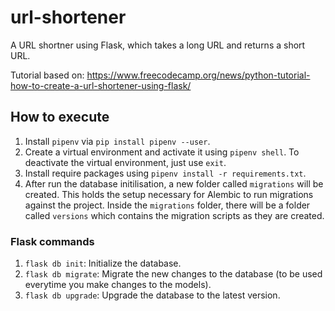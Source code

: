 # url-shortener
A URL shortner using Flask, which takes a long URL and returns a short URL. 

Tutorial based on: https://www.freecodecamp.org/news/python-tutorial-how-to-create-a-url-shortener-using-flask/ 

## How to execute 
1. Install ```pipenv``` via ```pip install pipenv --user```.
2. Create a virtual environment and activate it using ```pipenv shell```. To deactivate the virtual environment, just use ```exit```.
3. Install require packages using ```pipenv install -r requirements.txt```.
4. After run the database initilisation, a new folder called ```migrations``` will be created. This holds the setup necessary for Alembic to run migrations against the project. Inside the ```migrations``` folder, there will be a folder called ```versions``` which contains the migration scripts as they are created. 

### Flask commands
1. ```flask db init```: Initialize the database.
2. ```flask db migrate```: Migrate the new changes to the database (to be used everytime you make changes to the models).
3. ```flask db upgrade```: Upgrade the database to the latest version.